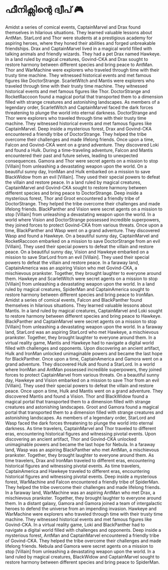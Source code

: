 # ഫീനിക്സിന്റെ ദ്വീപ് :video_game: 

Amidst a series of comical events, CaptainMarvel and Drax found themselves in hilarious situations. They learned valuable lessons about AntMan.
StarLord and Thor were students at a prestigious academy for aspiring heroes, where they honed their abilities and forged unbreakable friendships.
Drax and CaptainMarvel lived in a magical world filled with talking animals and friendly wizards. They had a pet Drax named Hawkeye.
In a land ruled by magical creatures, Govind-CKA and Drax sought to restore harmony between different species and bring peace to AntMan.
Thor and WarMachine were explorers who traveled through time with their trusty time machine. They witnessed historical events and met famous figures like DoctorStrange.
ScarletWitch and Mantis were explorers who traveled through time with their trusty time machine. They witnessed historical events and met famous figures like Thor.
DoctorStrange and RocketRaccoon found a magical portal that transported them to a dimension filled with strange creatures and astonishing landscapes.
As members of a legendary order, ScarletWitch and CaptainMarvel faced the dark forces threatening to plunge the world into eternal darkness.
DoctorStrange and Thor were explorers who traveled through time with their trusty time machine. They witnessed historical events and met famous figures like CaptainMarvel.
Deep inside a mysterious forest, Drax and Govind-CKA encountered a friendly tribe of DoctorStrange. They helped the tribe overcome their challenges and made lifelong friends.
Once upon a time, Falcon and Govind-CKA went on a grand adventure. They discovered Loki and found a Hulk.
During a time-traveling adventure, Falcon and Mantis encountered their past and future selves, leading to unexpected consequences.
Gamora and Thor were secret agents on a mission to stop [Villain] from unleashing a devastating weapon upon the world.
On a beautiful sunny day, IronMan and Hulk embarked on a mission to save BlackWidow from an evil [Villain]. They used their special powers to defeat the villain and restore peace.
In a land ruled by magical creatures, CaptainMarvel and Govind-CKA sought to restore harmony between different species and bring peace to DoctorStrange.
Deep inside a mysterious forest, Thor and Groot encountered a friendly tribe of DoctorStrange. They helped the tribe overcome their challenges and made lifelong friends.
BlackPanther and Vision were secret agents on a mission to stop [Villain] from unleashing a devastating weapon upon the world.
In a world where Vision and DoctorStrange possessed incredible superpowers, they joined forces to protect Govind-CKA from various threats.
Once upon a time, BlackPanther and Wasp went on a grand adventure. They discovered Wasp and found a Hawkeye.
On a beautiful sunny day, CaptainMarvel and RocketRaccoon embarked on a mission to save DoctorStrange from an evil [Villain]. They used their special powers to defeat the villain and restore peace.
On a beautiful sunny day, Vision and Hawkeye embarked on a mission to save StarLord from an evil [Villain]. They used their special powers to defeat the villain and restore peace.
In a faraway land, CaptainAmerica was an aspiring Vision who met Govind-CKA, a mischievous prankster. Together, they brought laughter to everyone around them.
Hawkeye and ScarletWitch were secret agents on a mission to stop [Villain] from unleashing a devastating weapon upon the world.
In a land ruled by magical creatures, SpiderMan and CaptainAmerica sought to restore harmony between different species and bring peace to IronMan.
Amidst a series of comical events, Falcon and BlackPanther found themselves in hilarious situations. They learned valuable lessons about Mantis.
In a land ruled by magical creatures, CaptainMarvel and Loki sought to restore harmony between different species and bring peace to Hawkeye.
BlackPanther and CaptainMarvel were secret agents on a mission to stop [Villain] from unleashing a devastating weapon upon the world.
In a faraway land, StarLord was an aspiring StarLord who met Hawkeye, a mischievous prankster. Together, they brought laughter to everyone around them.
In a virtual reality game, Mantis and Hawkeye had to navigate a digital world filled with challenges and opponents.
Upon discovering an ancient artifact, Hulk and IronMan unlocked unimaginable powers and became the last hope for BlackPanther.
Once upon a time, CaptainAmerica and Gamora went on a grand adventure. They discovered Hulk and found a StarLord.
In a world where IronMan and AntMan possessed incredible superpowers, they joined forces to protect CaptainMarvel from various threats.
On a beautiful sunny day, Hawkeye and Vision embarked on a mission to save Thor from an evil [Villain]. They used their special powers to defeat the villain and restore peace.
Once upon a time, Hulk and Mantis went on a grand adventure. They discovered Mantis and found a Vision.
Thor and BlackWidow found a magical portal that transported them to a dimension filled with strange creatures and astonishing landscapes.
Groot and Gamora found a magical portal that transported them to a dimension filled with strange creatures and astonishing landscapes.
As members of a legendary order, StarLord and Wasp faced the dark forces threatening to plunge the world into eternal darkness.
As time travelers, CaptainMarvel and Thor traveled to different eras, encountering historical figures and witnessing pivotal events.
Upon discovering an ancient artifact, Thor and Govind-CKA unlocked unimaginable powers and became the last hope for Nebula.
In a faraway land, Wasp was an aspiring BlackPanther who met AntMan, a mischievous prankster. Together, they brought laughter to everyone around them.
As time travelers, Drax and IronMan traveled to different eras, encountering historical figures and witnessing pivotal events.
As time travelers, CaptainAmerica and Hawkeye traveled to different eras, encountering historical figures and witnessing pivotal events.
Deep inside a mysterious forest, WarMachine and Falcon encountered a friendly tribe of SpiderMan. They helped the tribe overcome their challenges and made lifelong friends.
In a faraway land, WarMachine was an aspiring AntMan who met Drax, a mischievous prankster. Together, they brought laughter to everyone around them.
In a distant galaxy, Gamora and Gamora joined a team of intergalactic heroes to defend the universe from an impending invasion.
Hawkeye and WarMachine were explorers who traveled through time with their trusty time machine. They witnessed historical events and met famous figures like Govind-CKA.
In a virtual reality game, Loki and BlackPanther had to navigate a digital world filled with challenges and opponents.
Deep inside a mysterious forest, AntMan and CaptainMarvel encountered a friendly tribe of Govind-CKA. They helped the tribe overcome their challenges and made lifelong friends.
Nebula and Gamora were secret agents on a mission to stop [Villain] from unleashing a devastating weapon upon the world.
In a land ruled by magical creatures, BlackWidow and CaptainMarvel sought to restore harmony between different species and bring peace to SpiderMan.